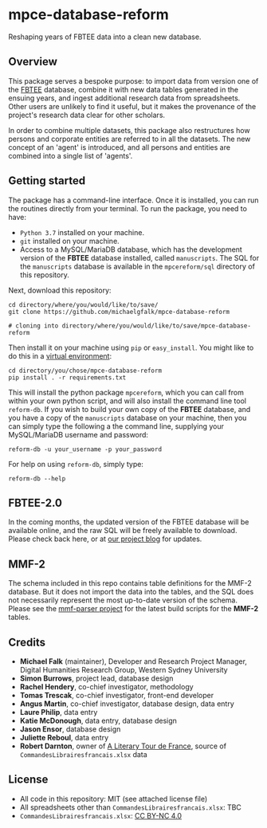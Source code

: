 # mpce-database-reform
Reshaping years of FBTEE data into a clean new database.

## Overview

This package serves a bespoke purpose: to import data from version one of the [FBTEE](http://fbtee.uws.edu.au/main/) database, combine it with new data tables generated in the ensuing years, and ingest additional research data from spreadsheets. Other users are unlikely to find it useful, but it makes the provenance of the project's research data clear for other scholars.

In order to combine multiple datasets, this package also restructures how persons and corporate entities are referred to in all the datasets. The new concept of an 'agent' is introduced, and all persons and entities are combined into a single list of 'agents'.

## Getting started

The package has a command-line interface. Once it is installed, you can run the routines directly from your terminal. To run the package, you need to have:

* `Python 3.7` installed on your machine.
* `git` installed on your machine.
* Access to a MySQL/MariaDB database, which has the development version of the **FBTEE** database installed, called `manuscripts`. The SQL for the `manuscripts` database is available in the `mpcereform/sql` directory of this repository.

Next, download this repository:

```
cd directory/where/you/would/like/to/save/
git clone https://github.com/michaelgfalk/mpce-database-reform

# cloning into directory/where/you/would/like/to/save/mpce-database-reform
```

Then install it on your machine using `pip` or `easy_install`. You might like to do this in a [virtual environment](https://docs.python.org/3/library/venv.html):

```
cd directory/you/chose/mpce-database-reform
pip install . -r requirements.txt
```

This will install the python package `mpcereform`, which you can call from within your own python script, and will also install the command line tool `reform-db`. If you wish to build your own copy of the **FBTEE** database, and you have a copy of the `manuscripts` database on your machine, then you can simply type the following a the command line, supplying your MySQL/MariaDB username and password:

```
reform-db -u your_username -p your_password
```

For help on using `reform-db`, simply type:

```
reform-db --help
```

## FBTEE-2.0

In the coming months, the updated version of the FBTEE database will be available online, and the raw SQL will be freely available to download. Please check back here, or at [our project blog](https://frenchbooktrade.wordpress.com/) for updates.

## MMF-2

The schema included in this repo contains table definitions for the MMF-2 database. But it does not import the data into the tables, and the SQL does not necessarily represent the most up-to-date version of the schema. Please see the [mmf-parser project](https://github.com/michaelgfalk/mmf-parser) for the latest build scripts for the **MMF-2** tables.

## Credits

* **Michael Falk** (maintainer), Developer and Research Project Manager, Digital Humanities Research Group, Western Sydney University
* **Simon Burrows**, project lead, database design
* **Rachel Hendery**, co-chief investigator, methodology
* **Tomas Trescak**, co-chief investigator, front-end developer
* **Angus Martin**, co-chief investigator, database design, data entry
* **Laure Philip**, data entry
* **Katie McDonough**, data entry, database design
* **Jason Ensor**, database design
* **Juliette Reboul**, data entry
* **Robert Darnton**, owner of [A Literary Tour de France](http://www.robertdarnton.org/), source of `CommandesLibrairesfrancais.xlsx` data

## License

* All code in this repository: MIT (see attached license file)
* All spreadsheets other than `CommandesLibrairesfrancais.xlsx`: TBC
* `CommandesLibrairesfrancais.xlsx`: [CC BY-NC 4.0](http://creativecommons.org/licenses/by-nc/4.0/)
